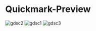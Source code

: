 ﻿# Quickmark-Preview
![gdsc2](https://github.com/Tavish2208/Quickmark-Preview/assets/119647256/71151cdb-bed3-4d2f-b16f-cb124e5a103f)
![gdsc1](https://github.com/Tavish2208/Quickmark-Preview/assets/119647256/c5d6ab0a-3612-444c-94e4-e6a57a9c8a8f)
![gdsc3](https://github.com/Tavish2208/Quickmark-Preview/assets/119647256/36b06ee9-f4e4-449c-9d6f-fe2aed5a6b1d)
